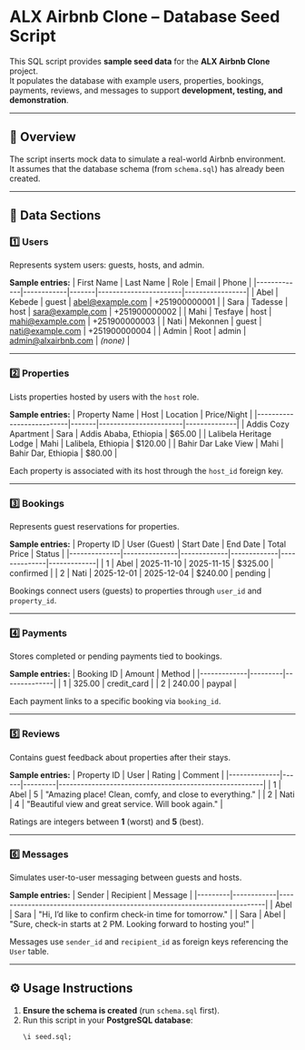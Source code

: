 
# ALX Airbnb Clone – Database Seed Script

This SQL script provides **sample seed data** for the **ALX Airbnb Clone** project.  
It populates the database with example users, properties, bookings, payments, reviews, and messages to support **development, testing, and demonstration**.

---

## 📘 Overview

The script inserts mock data to simulate a real-world Airbnb environment.  
It assumes that the database schema (from `schema.sql`) has already been created.

---

## 🧩 Data Sections

### 1️⃣ Users
Represents system users: guests, hosts, and admin.

**Sample entries:**
| First Name | Last Name | Role  | Email                 | Phone           |
|-------------|------------|-------|-----------------------|-----------------|
| Abel        | Kebede     | guest | abel@example.com      | +251900000001   |
| Sara        | Tadesse    | host  | sara@example.com      | +251900000002   |
| Mahi        | Tesfaye    | host  | mahi@example.com      | +251900000003   |
| Nati        | Mekonnen   | guest | nati@example.com      | +251900000004   |
| Admin       | Root       | admin | admin@alxairbnb.com   | *(none)*        |

---

### 2️⃣ Properties
Lists properties hosted by users with the `host` role.

**Sample entries:**
| Property Name           | Host  | Location              | Price/Night |
|--------------------------|-------|-----------------------|--------------|
| Addis Cozy Apartment     | Sara  | Addis Ababa, Ethiopia | $65.00       |
| Lalibela Heritage Lodge  | Mahi  | Lalibela, Ethiopia    | $120.00      |
| Bahir Dar Lake View      | Mahi  | Bahir Dar, Ethiopia   | $80.00       |

Each property is associated with its host through the `host_id` foreign key.

---

### 3️⃣ Bookings
Represents guest reservations for properties.

**Sample entries:**
| Property ID | User (Guest) | Start Date | End Date   | Total Price | Status     |
|--------------|---------------|-------------|-------------|--------------|-------------|
| 1            | Abel          | 2025-11-10  | 2025-11-15  | $325.00      | confirmed   |
| 2            | Nati          | 2025-12-01  | 2025-12-04  | $240.00      | pending     |

Bookings connect users (guests) to properties through `user_id` and `property_id`.

---

### 4️⃣ Payments
Stores completed or pending payments tied to bookings.

**Sample entries:**
| Booking ID | Amount | Method       |
|-------------|---------|--------------|
| 1           | 325.00  | credit_card  |
| 2           | 240.00  | paypal       |

Each payment links to a specific booking via `booking_id`.

---

### 5️⃣ Reviews
Contains guest feedback about properties after their stays.

**Sample entries:**
| Property ID | User | Rating | Comment                                                |
|--------------|------|---------|--------------------------------------------------------|
| 1            | Abel | 5       | "Amazing place! Clean, comfy, and close to everything." |
| 2            | Nati | 4       | "Beautiful view and great service. Will book again."    |

Ratings are integers between **1** (worst) and **5** (best).

---

### 6️⃣ Messages
Simulates user-to-user messaging between guests and hosts.

**Sample entries:**
| Sender | Recipient | Message                                                                 |
|---------|------------|--------------------------------------------------------------------------|
| Abel    | Sara       | "Hi, I’d like to confirm check-in time for tomorrow."                   |
| Sara    | Abel       | "Sure, check-in starts at 2 PM. Looking forward to hosting you!"         |

Messages use `sender_id` and `recipient_id` as foreign keys referencing the `User` table.

---

## ⚙️ Usage Instructions

1. **Ensure the schema is created** (run `schema.sql` first).
2. Run this script in your **PostgreSQL database**:
   ```sql
   \i seed.sql;
